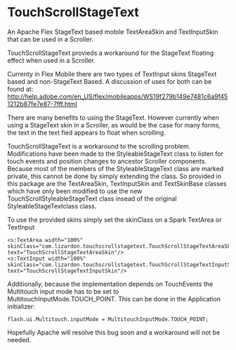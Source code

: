 TouchScrollStageText
====================

An Apache Flex StageText based mobile TextAreaSkin and TextInputSkin that can be used in a Scroller.

TouchScrollStageText provieds a workaround for the StageText floating effect when used in a Scroller.

Currenty in Flex Mobile there are two types of TextInput skins StageText based and non-StageText Based. A discussion of uses for both can be found at: http://help.adobe.com/en_US/flex/mobileapps/WS19f279b149e7481c6a9f451212b87fe7e87-7fff.html

There are many benefits to using the StageText. However currently when using a StageText skin in a Scroller, as would be the case for many forms, the text in the text fied appears to float when scrolling.

TouchScrollStageText is a workaround to the scrolling problem. Modifications have been made to the StyleableStageText class to listen for touch events and position changes to ancestor Scroller components. Because most of the members of the StyleableStageText class are marked private, this cannot be done by simply extending the class. So provided in this package are the TextAreaSkin, TextInputSkin and TextSkinBase classes which have only been modified to use the new TouchScrollStyleableStageText class insead of the original StyleableStageTextclass class.

To use the provided skins simply set the skinClass on a Spark TextArea or TextInput

    <s:TextArea width="100%" skinClass="com.lizardon.touchscrollstagetext.TouchScrollStageTextAreaSkin" text="TouchScrollStageTextAreaSkin"/>
    <s:TextInput width="100%" skinClass="com.lizardon.touchscrollstagetext.TouchScrollStageTextInputSkin" text="TouchScrollStageTextInputSkin"/>

Additionally, because the implementation depends on TouchEvents the Multitouch input mode has to be set to MultitouchInputMode.TOUCH_POINT. This can be done in the Application initializer:

    flash.ui.Multitouch.inputMode = MultitouchInputMode.TOUCH_POINT;

Hopefully Apache will resolve this bug soon and a workaround will not be needed.
